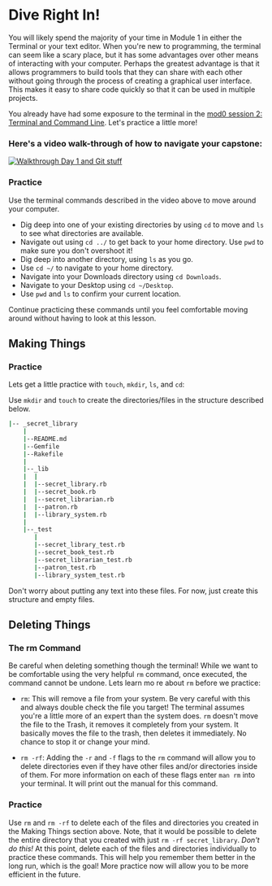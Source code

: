 # Dive Right In!

You will likely spend the majority of your time in Module 1 in either the Terminal or your text editor. When you're new to programming, the terminal can seem like a scary place, but it has some advantages over other means of interacting with your computer. Perhaps the greatest advantage is that it allows programmers to build tools that they can share with each other without going through the process of creating a graphical user interface. This makes it easy to share code quickly so that it can be used in multiple projects.

You already have had some exposure to the terminal in the [mod0 session 2: Terminal and Command Line](http://mod0.turing.io/session2/#terminal-and-command-line). Let's practice a little more!

### Here's a video walk-through of how to navigate your capstone:

[![Walkthrough Day 1 and Git stuff](/images/backend-prework-day-one-thumb.jpg)](https://youtu.be/HYAzk6L63ek "Video Walkthrough for Day 1 & Git Stuff")

### Practice

Use the terminal commands described in the video above to move around your computer.

* Dig deep into one of your existing directories by using `cd` to move and `ls` to see what directories are available.
* Navigate out using `cd ../` to get back to your home directory. Use `pwd` to make sure you don't overshoot it!
* Dig deep into another directory, using `ls` as you go.
* Use `cd ~/` to navigate to your home directory.
* Navigate into your Downloads directory using `cd Downloads`.
* Navigate to your Desktop using `cd ~/Desktop`.
* Use `pwd` and `ls` to confirm your current location.

Continue practicing these commands until you feel comfortable moving around without having to look at this lesson.

## Making Things

### Practice

Lets get a little practice with `touch`, `mkdir`, `ls`, and `cd`:

Use `mkdir` and `touch` to create the directories/files in the structure described below.

```sh
|-- _secret_library
    |
    |--README.md
    |--Gemfile
    |--Rakefile
    |
    |--_lib
    |  |
    |  |--secret_library.rb
    |  |--secret_book.rb
    |  |--secret_librarian.rb
    |  |--patron.rb
    |  |--library_system.rb
    |
    |--_test
       |
       |--secret_library_test.rb
       |--secret_book_test.rb
       |--secret_librarian_test.rb
       |--patron_test.rb
       |--library_system_test.rb
```     

Don't worry about putting any text into these files. For now, just create this structure and empty files.

## Deleting Things

### The rm Command

Be careful when deleting something though the terminal! While we want to be comfortable using the very helpful `rm` command, once executed, the command cannot be undone. Lets learn mo re about `rm` before we practice:

* `rm`: This will remove a file from your system. Be very careful with this and always double check the file you target! The terminal assumes you're a little more of an expert than the system does. `rm` doesn't move the file to the Trash, it removes it completely from your system. It basically moves the file to the trash, then deletes it immediately. No chance to stop it or change your mind.
  
* `rm -rf`: Adding the `-r` and `-f` flags to the `rm` command will allow you to delete directories even if they have other files and/or directories inside of them. For more information on each of these flags enter `man rm` into your terminal. It will print out the manual for this command.

### Practice

Use `rm` and `rm -rf` to delete each of the files and directories you created in the Making Things section above. Note, that it would be possible to delete the entire directory that you created with just `rm -rf secret_library`. *Don't do this!* At this point, delete each of the files and directories individually to practice these commands. This will help you remember them better in the long run, which is the goal! More practice now will allow you to be more efficient in the future.
